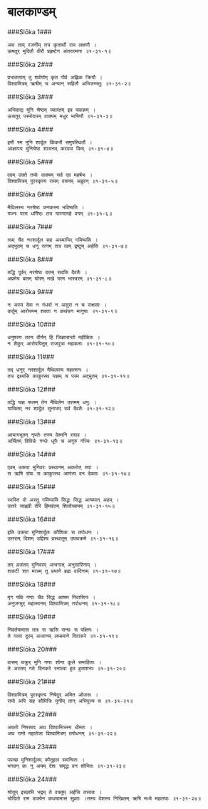 बालकाण्डम्
===============================


###Slōka 1###


    अथ ताम् रजनीम् तत्र कृतार्थौ राम लक्षणौ ।
    ऊषतुर् मुदितौ वीरौ प्रहृष्टेन अंतरात्मना ॥१-३१-१॥


###Slōka 2###


    प्रभातायाम् तु शर्वर्याम् कृत पौर्व अह्णिक क्रियौ ।
    विश्वामित्रम् ऋषीम् च अन्यान् सहितौ अभिजग्मतुः ॥१-३१-२॥


###Slōka 3###


    अभिवाद्य मुनि श्रेष्ठम् ज्वलंतम् इव पावकम् ।
    ऊचतुर् परमोदारम् वाक्यम् मधुर भाषिणौ ॥१-३१-३॥


###Slōka 4###


    इमौ स्म मुनि शार्दूल किंकरौ समुपस्थितौ ।
    आज्ञापय मुनिश्रेष्ठ शासनम् करवाव किम् ॥१-३१-४॥


###Slōka 5###


    एवम् उक्ते तयोः वाक्यम् सर्व एव महर्षयः ।
    विश्वामित्रम् पुरस्कृत्य रामम् वचनम् अब्रुवन् ॥१-३१-५॥


###Slōka 6###


    मैथिलस्य नरश्रेष्ठ जनकस्य भविष्यति ।
    यज्नः परम धर्मिष्ठः तत्र यास्यामहे वयम् ॥१-३१-६॥


###Slōka 7###


    त्वम् चैव नरशार्दूल सह अस्माभिर् गमिष्यसि ।
    अद्भुतम् च धनू रत्नम् तत्र त्वम् द्रष्टुम् अर्हसि ॥१-३१-७॥


###Slōka 8###


    तद्धि पूर्वम् नरश्रेष्ठ दत्तम् सदसि दैवतैः ।
    अप्रमेय बलम् घोरम् मखे परम भास्वरम् ॥१-३१-८॥


###Slōka 9###


    न अस्य देवा न गंधर्वा न असुरा न च राक्षसाः ।
    कर्तुम् आरोपणम् शक्ता न कथंचन मानुषाः ॥१-३१-९॥


###Slōka 10###


    धनुषस्य तस्य वीर्यम् हि जिज्ञासन्तो महीक्षितः ।
    न शेकुर् आरोपयितुम् राजपुत्रा महाबलाः ॥१-३१-१०॥


###Slōka 11###


    तद् धनुर् नरशार्दूल मैथिलस्य महात्मनः ।
    तत्र द्रक्ष्यसि काकुत्स्थ यज्ञम् च परम अद्भुतम् ॥१-३१-११॥


###Slōka 12###


    तद्धि यज्ञ फलम् तेन मैथिलेन उत्तमम् धनुः ।
    याचितम् नर शार्दूल सुनाभम् सर्व दैवतैः ॥१-३१-१२॥


###Slōka 13###


    आयागभूतम् नृपतेः तस्य वेश्मनि राघव ।
    अर्चितम् विविधैः गन्धैः धूपैः च अगुरु गंध्भिः ॥१-३१-१३॥


###Slōka 14###


    एवम् उक्त्वा मुनिवरः प्रस्थानम् अकरोत् तदा ।
    स ऋषि संघः स काकुत्स्थ आमंत्र्य वन देवताः ॥१-३१-१४॥


###Slōka 15###


    स्वस्ति वो अस्तु गमिष्यामि सिद्धः सिद्ध आश्रमात् अहम् ।
    उत्तरे जाह्नवी तीरे हिमवंतम् शिलोच्चयम् ॥१-३१-१५॥


###Slōka 16###


    इति उक्त्वा मुनिशार्दूलः कौशिकः स तपोधनः ।
    उत्तराम् दिशम् उद्दिश्य प्रस्थातुम् उपचक्रमे ॥१-३१-१६॥


###Slōka 17###


    तम् व्रजंतम् मुनिवरम् अन्वगात् अनुसारिणाम् ।
    शकटी शत मात्रम् तु प्रयाणे ब्रह्म वादिनाम् ॥१-३१-१७॥


###Slōka 18###


    मृग पक्षि गणाः चैव सिद्ध आश्रम निवासिनः ।
    अनुजग्मुर् महात्मानम् विश्वामित्रम् तपोधनम् ॥१-३१-१८॥


###Slōka 19###


    निवर्तयामास ततः स ऋसि सन्घः स पक्षिणः ।
    ते गत्वा दूरम् अध्वानम् लम्बमाने दिवाकरे ॥१-३१-१९॥


###Slōka 20###


    वासम् चक्रुर् मुनि गणाः शोणा कूले समाहिताः ।
    ते अस्तम् गते दिनकरे स्नात्वा हुत हुताशनाः ॥१-३१-२०॥


###Slōka 21###


    विश्वामित्रम् पुरस्कृत्य निषेदुर् अमित ओजसः ।
    रामो अपि सह सौमित्रिः मुनीम् तान् अभिपूज्य च ॥१-३१-२१॥


###Slōka 22###


    अग्रतो निषसाद अथ विश्वामित्रस्य धीमतः ।
    अथ रामो महातेजा विश्वामित्रम् तपोधनम् ॥१-३१-२२॥


###Slōka 23###


    पप्रच्छ मुनिशार्दूलम् कौतूहल समन्वितः ।
    भगवन् कः नु अयम् देशः समृद्ध वन शोभितः ॥१-३१-२३॥


###Slōka 24###


    श्रोतुम् इच्छामि भद्रम् ते वक्तुम् अर्हसि तत्त्वतः ।
    चोदितो राम वाक्येन कथयामास सुव्रतः ।तस्य देशस्य निखिलम् ऋषि मध्ये महातपाः ॥१-३१-२४॥


